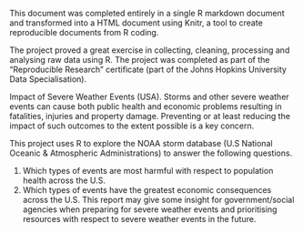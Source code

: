 This document was completed entirely in a single R markdown document and transformed into a HTML document using Knitr, a tool to create reproducible documents from R coding.

The project proved a great exercise in collecting, cleaning, processing and analysing raw data using R. The project was completed as part of the “Reproducible Research” certificate (part of the Johns Hopkins University Data Specialisation).

Impact of Severe Weather Events (USA).
Storms and other severe weather events can cause both public health and economic problems resulting in fatalities, injuries and property damage. Preventing or at least reducing the impact of such outcomes to the extent possible is a key concern. 

This project uses R to explore the NOAA storm database (U.S National Oceanic & Atmospheric Administrations) to answer the following questions.
1)	Which types of events are most harmful with respect to population health across the U.S.
2)	Which types of events have the greatest economic consequences across the U.S.
This report may give some insight for government/social agencies when preparing for severe weather events and prioritising resources with respect to severe weather events in the future.
